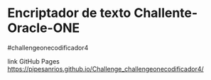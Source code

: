 # Encriptador de texto Challente-Oracle-ONE

#challengeonecodificador4


link GitHub Pages https://pipesanrios.github.io/Challenge_challengeonecodificador4/

